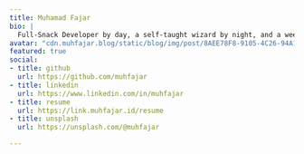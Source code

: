 ```yaml
---
title: Muhamad Fajar
bio: |
  Full-Snack Developer by day, a self-taught wizard by night, and a weekend warrior capturing moments with my mini sidekick.
avatar: "cdn.muhfajar.blog/static/blog/img/post/8AEE78F8-9105-4C26-94A1-BF2E767936DA_1_105_d.jpeg"
featured: true
social:
- title: github
  url: https://github.com/muhfajar
- title: linkedin
  url: https://www.linkedin.com/in/muhfajar
- title: resume
  url: https://link.muhfajar.id/resume
- title: unsplash
  url: https://unsplash.com/@muhfajar

---
```

